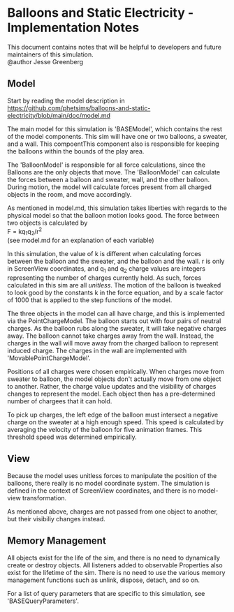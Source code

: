 # Balloons and Static Electricity - Implementation Notes

This document contains notes that will be helpful to developers and future maintainers of this simulation.<br>
@author Jesse Greenberg

## Model

Start by reading the model description
in https://github.com/phetsims/balloons-and-static-electricity/blob/main/doc/model.md

The main model for this simulation is 'BASEModel', which contains the rest of the model
components. This sim will have one or two balloons, a sweater, and a wall. This compoentThis component also is
responsible for keeping the balloons within the bounds of the play area.

The 'BalloonModel' is responsible for all force calculations, since the Balloons are the only objects that move. The
'BalloonModel' can calculate the forces between a balloon and sweater, wall, and the other balloon. During motion,
the model will calculate forces present from all charged objects in the room, and move accordingly.

As mentioned in model.md, this simulation takes liberties with regards to the physical model so that the balloon
motion looks good. The force between two objects is calculated by<br>
F = kq<sub>1</sub>q<sub>2</sub>/r<sup>2</sup><br>
(see model.md for an explanation of each variable)

In this simulation, the value of k is different when calculating forces between the balloon and the sweater, and
the balloon and the wall. r is only in ScreenView coordinates, and q<sub>1</sub> and q<sub>2</sub> charge values
are integers representing the number of charges currently held. As such, forces calculated in this sim are all
<i>unitless</i>. The motion of the balloon is tweaked to look good by the constants k in the force equation, and by a
scale factor of 1000 that is applied to the step functions of the model.

The three objects in the model can all have charge, and this is implemented via the PointChargeModel. The balloon
starts out with four pairs of neutral charges. As the balloon rubs along the sweater, it will take negative charges
away. The balloon cannot take charges away from the wall. Instead, the charges in the wall will move away from the
charged balloon to represent induced charge. The charges in the wall are implemented with 'MovablePointChargeModel'.

Positions of all charges were chosen empirically. When charges move from sweater to balloon, the model objects
don't actually move from one object to another. Rather, the charge value updates and the visibility of charges
changes to represent the model. Each object then has a pre-determined number of chargees that it can hold.

To pick up charges, the left edge of the balloon must intersect a negative charge on the sweater at a high enough
speed. This speed is calculated by averaging the velocity of the balloon for five animation frames. This threshold
speed was determined empirically.

## View

Because the model uses unitless forces to manipulate the position of the balloons, there really is no model
coordinate system. The simulation is defined in the context of ScreenView coordinates, and there is no model-view
transformation.

As mentioned above, charges are not passed from one object to another, but their visibiliy changes instead.

## Memory Management

All objects exist for the life of the sim, and there is no need to dynamically create or destroy objects. All
listeners added to observable Properties also exist for the lifetime of the sim. There is no need to use the various
memory management functions such as unlink, dispose, detach, and so on.

For a list of query parameters that are specific to this simulation, see 'BASEQueryParameters'.
